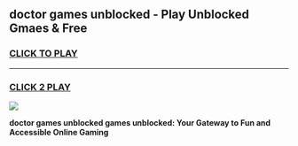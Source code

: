 
## doctor games unblocked - Play Unblocked Gmaes & Free
<h3>
<a href="https://news.freeplayer.one?title=doctor_games_unblocked&ref=16F">CLICK TO PLAY</a></h3>
<hr>

<h3>
<a href="https://news.freeplayer.one?title=doctor_games_unblocked&ref=16F">CLICK 2 PLAY</a>
  
</h3>

<a href="https://news.freeplayer.one?title=doctor_games_unblocked&ref=16F/"><img src="https://clearcache.store/games.png"></a>


**doctor games unblocked games unblocked: Your Gateway to Fun and Accessible Online Gaming**
